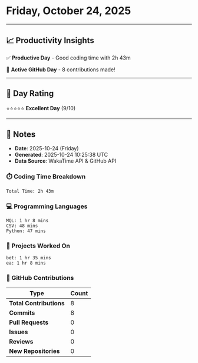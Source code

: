 # Friday, October 24, 2025

---

## 📈 Productivity Insights

✅ **Productive Day** - Good coding time with 2h 43m

🚀 **Active GitHub Day** - 8 contributions made!

---

## 🎯 Day Rating

⭐⭐⭐⭐⭐ **Excellent Day** (9/10)

---

## 📝 Notes

- **Date**: 2025-10-24 (Friday)
- **Generated**: 2025-10-24 10:25:38 UTC
- **Data Source**: WakaTime API & GitHub API


### ⏱️ Coding Time Breakdown

```
Total Time: 2h 43m
```

### 💻 Programming Languages

```
MQL: 1 hr 8 mins
CSV: 48 mins
Python: 47 mins
```

### 📂 Projects Worked On

```
bet: 1 hr 35 mins
ea: 1 hr 8 mins

```


### 🐙 GitHub Contributions

| Type | Count |
|------|-------|
| **Total Contributions** | 8 |
| **Commits** | 8 |
| **Pull Requests** | 0 |
| **Issues** | 0 |
| **Reviews** | 0 |
| **New Repositories** | 0 |

